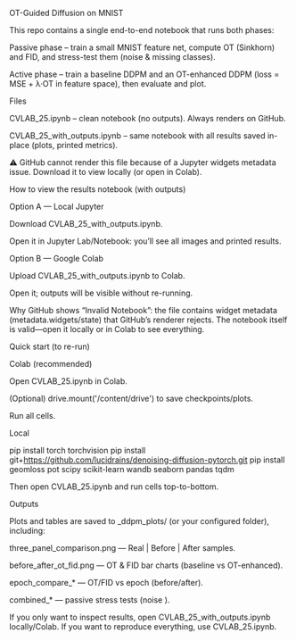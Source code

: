 OT-Guided Diffusion on MNIST

This repo contains a single end-to-end notebook that runs both phases:

Passive phase – train a small MNIST feature net, compute OT (Sinkhorn) and FID, and stress-test them (noise & missing classes).

Active phase – train a baseline DDPM and an OT-enhanced DDPM (loss = MSE + λ·OT in feature space), then evaluate and plot.

Files

CVLAB_25.ipynb – clean notebook (no outputs). Always renders on GitHub.

CVLAB_25_with_outputs.ipynb – same notebook with all results saved in-place (plots, printed metrics).

⚠️ GitHub cannot render this file because of a Jupyter widgets metadata issue.
Download it to view locally (or open in Colab).

How to view the results notebook (with outputs)

Option A — Local Jupyter

Download CVLAB_25_with_outputs.ipynb.

Open it in Jupyter Lab/Notebook: you’ll see all images and printed results.

Option B — Google Colab

Upload CVLAB_25_with_outputs.ipynb to Colab.

Open it; outputs will be visible without re-running.

Why GitHub shows “Invalid Notebook”: the file contains widget metadata (metadata.widgets/state) that GitHub’s renderer rejects. The notebook itself is valid—open it locally or in Colab to see everything.

Quick start (to re-run)

Colab (recommended)

Open CVLAB_25.ipynb in Colab.

(Optional) drive.mount('/content/drive') to save checkpoints/plots.

Run all cells.

Local

pip install torch torchvision
pip install git+https://github.com/lucidrains/denoising-diffusion-pytorch.git
pip install geomloss pot scipy scikit-learn wandb seaborn pandas tqdm


Then open CVLAB_25.ipynb and run cells top-to-bottom.

Outputs

Plots and tables are saved to _ddpm_plots/ (or your configured folder), including:

three_panel_comparison.png — Real | Before | After samples.

before_after_ot_fid.png — OT & FID bar charts (baseline vs OT-enhanced).

epoch_compare_* — OT/FID vs epoch (before/after).

combined_* — passive stress tests (noise ).

If you only want to inspect results, open CVLAB_25_with_outputs.ipynb locally/Colab.
If you want to reproduce everything, use CVLAB_25.ipynb.
